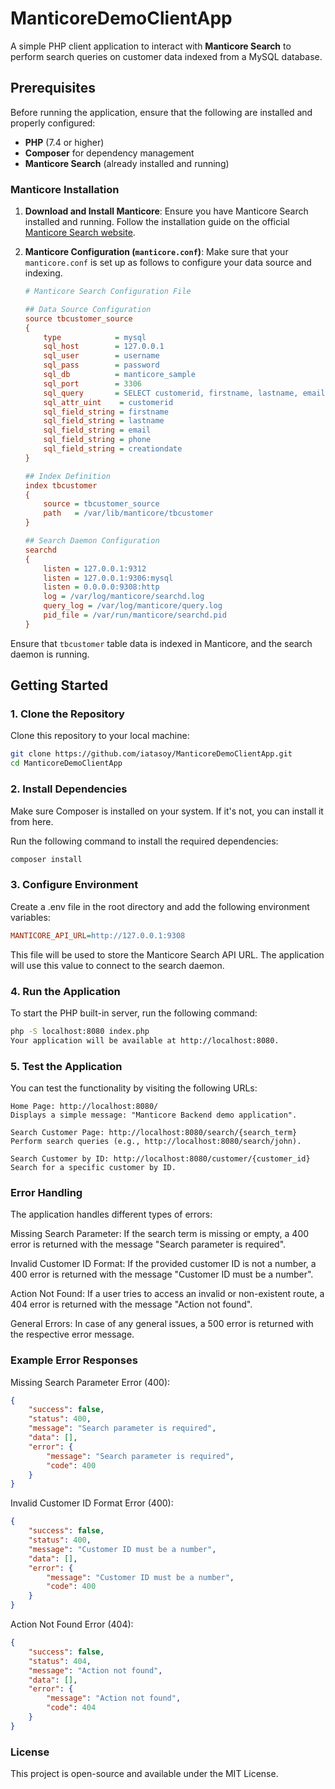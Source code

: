 # ManticoreDemoClientApp

A simple PHP client application to interact with **Manticore Search** to perform search queries on customer data indexed from a MySQL database.

## Prerequisites

Before running the application, ensure that the following are installed and properly configured:

- **PHP** (7.4 or higher)
- **Composer** for dependency management
- **Manticore Search** (already installed and running)

### Manticore Installation

1. **Download and Install Manticore**: Ensure you have Manticore Search installed and running. Follow the installation guide on the official [Manticore Search website](https://manticoresearch.com/docs/install/).
   
2. **Manticore Configuration (`manticore.conf`)**: Make sure that your `manticore.conf` is set up as follows to configure your data source and indexing.

    ```ini
    # Manticore Search Configuration File

    ## Data Source Configuration
    source tbcustomer_source
    {
        type            = mysql
        sql_host        = 127.0.0.1
        sql_user        = username
        sql_pass        = password
        sql_db          = manticore_sample
        sql_port        = 3306
        sql_query       = SELECT customerid, firstname, lastname, email, phone, creationdate FROM tbcustomer
        sql_attr_uint    = customerid
        sql_field_string = firstname
        sql_field_string = lastname
        sql_field_string = email
        sql_field_string = phone
        sql_field_string = creationdate
    }

    ## Index Definition
    index tbcustomer
    {
        source = tbcustomer_source
        path   = /var/lib/manticore/tbcustomer
    }

    ## Search Daemon Configuration
    searchd
    {
        listen = 127.0.0.1:9312
        listen = 127.0.0.1:9306:mysql
        listen = 0.0.0.0:9308:http
        log = /var/log/manticore/searchd.log
        query_log = /var/log/manticore/query.log
        pid_file = /var/run/manticore/searchd.pid
    }
    ```

Ensure that `tbcustomer` table data is indexed in Manticore, and the search daemon is running.

## Getting Started

### 1. Clone the Repository

Clone this repository to your local machine:

```bash
git clone https://github.com/iatasoy/ManticoreDemoClientApp.git
cd ManticoreDemoClientApp
```
### 2. Install Dependencies
Make sure Composer is installed on your system. If it's not, you can install it from here.

Run the following command to install the required dependencies:

```bash
composer install
```

### 3. Configure Environment
Create a .env file in the root directory and add the following environment variables:

```ini
MANTICORE_API_URL=http://127.0.0.1:9308
```
This file will be used to store the Manticore Search API URL. The application will use this value to connect to the search daemon.

### 4. Run the Application
To start the PHP built-in server, run the following command:
```bash
php -S localhost:8080 index.php
Your application will be available at http://localhost:8080.
```

### 5. Test the Application
You can test the functionality by visiting the following URLs:
```
Home Page: http://localhost:8080/
Displays a simple message: "Manticore Backend demo application".

Search Customer Page: http://localhost:8080/search/{search_term}
Perform search queries (e.g., http://localhost:8080/search/john).

Search Customer by ID: http://localhost:8080/customer/{customer_id}
Search for a specific customer by ID.
```

### Error Handling
The application handles different types of errors:

Missing Search Parameter: If the search term is missing or empty, a 400 error is returned with the message "Search parameter is required".

Invalid Customer ID Format: If the provided customer ID is not a number, a 400 error is returned with the message "Customer ID must be a number".

Action Not Found: If a user tries to access an invalid or non-existent route, a 404 error is returned with the message "Action not found".

General Errors: In case of any general issues, a 500 error is returned with the respective error message.

### Example Error Responses
Missing Search Parameter Error (400):

```json
{
    "success": false,
    "status": 400,
    "message": "Search parameter is required",
    "data": [],
    "error": {
        "message": "Search parameter is required",
        "code": 400
    }
}
```

Invalid Customer ID Format Error (400):

```json
{
    "success": false,
    "status": 400,
    "message": "Customer ID must be a number",
    "data": [],
    "error": {
        "message": "Customer ID must be a number",
        "code": 400
    }
}
```

Action Not Found Error (404):

```json
{
    "success": false,
    "status": 404,
    "message": "Action not found",
    "data": [],
    "error": {
        "message": "Action not found",
        "code": 404
    }
}
```

### License
This project is open-source and available under the MIT License.
